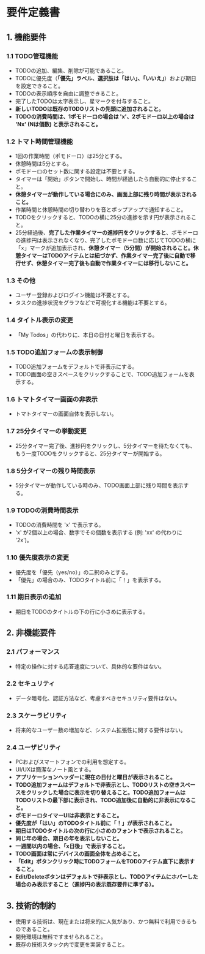 # 要件定義書

## 1. 機能要件

### 1.1 TODO管理機能
- TODOの追加、編集、削除が可能であること。
- TODOに優先度（**「優先」ラベル、選択肢は「はい」、「いいえ」**）および期日を設定できること。
- TODOの表示順序を自由に調整できること。
- 完了したTODOは太字表示し、星マークを付与すること。
- **新しいTODOは既存のTODOリストの先頭に追加されること。**
- **TODOの消費時間は、1ポモドーロの場合は 'x'、2ポモドーロ以上の場合は 'Nx' (Nは個数) と表示されること。**

### 1.2 トマト時間管理機能
- 1回の作業時間（ポモドーロ）は25分とする。
- 休憩時間は5分とする。
- ポモドーロのセット数に関する設定は不要とする。
- タイマーは「開始」ボタンで開始し、時間が経過したら自動的に停止すること。
- **休憩タイマーが動作している場合にのみ、画面上部に残り時間が表示されること。**
- 作業時間と休憩時間の切り替わりを音とポップアップで通知すること。
- TODOをクリックすると、TODOの横に25分の進捗を示す円が表示されること。
- 25分経過後、**完了した作業タイマーの進捗円をクリックすると**、ポモドーロの進捗円は表示されなくなり、完了したポモドーロ数に応じてTODOの横に「×」マークが追加表示され、**休憩タイマー（5分間）が開始されること。休憩タイマーはTODOアイテムとは紐づかず、作業タイマー完了後に自動で移行せず、休憩タイマー完了後も自動で作業タイマーには移行しないこと。**

### 1.3 その他
- ユーザー登録およびログイン機能は不要とする。
- タスクの進捗状況をグラフなどで可視化する機能は不要とする。

### 1.4 タイトル表示の変更
- 「My Todos」の代わりに、本日の日付と曜日を表示する。

### 1.5 TODO追加フォームの表示制御
- TODO追加フォームをデフォルトで非表示にする。
- TODO画面の空きスペースをクリックすることで、TODO追加フォームを表示する。

### 1.6 トマトタイマー画面の非表示
- トマトタイマーの画面自体を表示しない。

### 1.7 25分タイマーの挙動変更
- 25分タイマー完了後、進捗円をクリックし、5分タイマーを待たなくても、もう一度TODOをクリックすると、25分タイマーが開始する。

### 1.8 5分タイマーの残り時間表示
- 5分タイマーが動作している時のみ、TODO画面上部に残り時間を表示する。

### 1.9 TODOの消費時間表示
- TODOの消費時間を 'x' で表示する。
- 'x' が2個以上の場合、数字でその個数を表示する (例: 'xx' の代わりに '2x')。

### 1.10 優先度表示の変更
- 優先度を「優先（yes/no）」の二択のみとする。
- 「優先」の場合のみ、TODOタイトル前に「！」を表示する。

### 1.11 期日表示の追加
- 期日をTODOのタイトルの下の行に小さめに表示する。

## 2. 非機能要件

### 2.1 パフォーマンス
- 特定の操作に対する応答速度について、具体的な要件はない。

### 2.2 セキュリティ
- データ暗号化、認証方法など、考慮すべきセキュリティ要件はない。

### 2.3 スケーラビリティ
- 将来的なユーザー数の増加など、システム拡張性に関する要件はない。

### 2.4 ユーザビリティ
- PCおよびスマートフォンでの利用を想定する。
- UI/UXは簡潔なノート風とする。
- **アプリケーションヘッダーに現在の日付と曜日が表示されること。**
- **TODO追加フォームはデフォルトで非表示とし、TODOリストの空きスペースをクリックした場合に表示を切り替えること。TODO追加フォームはTODOリストの最下部に表示され、TODO追加後に自動的に非表示になること。**
- **ポモドーロタイマーUIは非表示とすること。**
- **優先度が「はい」のTODOタイトル前に「！」が表示されること。**
- **期日はTODOタイトルの次の行に小さめのフォントで表示されること。**
- **同じ年の場合、期日の年を表示しないこと。**
- **一週間以内の場合、「x日後」で表示すること。**
- **TODO画面は常にデバイスの画面全体を占めること。**
- **「Edit」ボタンクリック時にTODOフォームをTODOアイテム直下に表示すること。**
- **Edit/Deleteボタンはデフォルトで非表示とし、TODOアイテムにホバーした場合のみ表示すること（進捗円の表示既存要件に準ずる）。**

## 3. 技術的制約

- 使用する技術は、現在または将来的に人気があり、かつ無料で利用できるものであること。
- 開発環境は無料ですませられること。
- 既存の技術スタック内で変更を実装すること。 